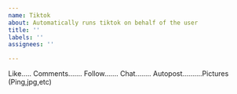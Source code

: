 ```yaml
---
name: Tiktok
about: Automatically runs tiktok on behalf of the user
title: ''
labels: ''
assignees: ''

---
```


Like.....
Comments.......
Follow.......
Chat........
Autopost..........Pictures (Ping,jpg,etc)
